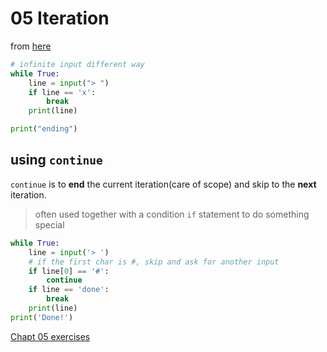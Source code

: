 # 05 Iteration

from [here](https://www.py4e.com/html3/05-iterations)

```python
# infinite input different way
while True:
    line = input("> ")
    if line == 'x':
        break
    print(line)

print("ending")
```

## using `continue`

`continue` is to **end** the current iteration(care of scope) and skip to the **next** iteration. 

> often used together with a condition `if` statement to do something special

```python
while True:
    line = input('> ')
    # if the first char is #, skip and ask for another input
    if line[0] == '#':
        continue
    if line == 'done':
        break
    print(line)
print('Done!')
```

[Chapt 05 exercises](05loopy.py)
